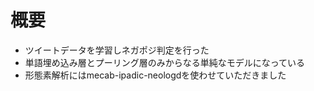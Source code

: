# 概要
- ツイートデータを学習しネガポジ判定を行った
- 単語埋め込み層とプーリング層のみからなる単純なモデルになっている
- 形態素解析にはmecab-ipadic-neologdを使わせていただきました